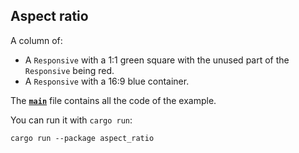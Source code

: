 ## Aspect ratio
A column of:
- A `Responsive` with a 1:1 green square with the unused part of the `Responsive` being red.
- A `Responsive` with a 16:9 blue container.

The __[`main`]__ file contains all the code of the example.

You can run it with `cargo run`:
```
cargo run --package aspect_ratio
```

[`main`]: src/main.rs
